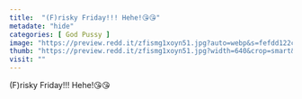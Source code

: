 ```yaml
---
title:  "(F)risky Friday!!! Hehe!😘😘"
metadate: "hide"
categories: [ God Pussy ]
image: "https://preview.redd.it/zfismg1xoyn51.jpg?auto=webp&s=fefdd122cd2a8856201c2708f0999074c7017b0b"
thumb: "https://preview.redd.it/zfismg1xoyn51.jpg?width=640&crop=smart&auto=webp&s=c4c16ff9b69016db74fe2e2a0b43eac2afa87115"
visit: ""
---
```

(F)risky Friday!!! Hehe!😘😘
